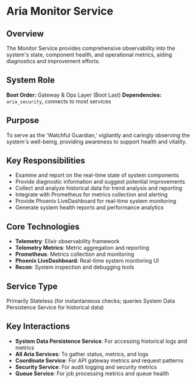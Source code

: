 # Aria Monitor Service

## Overview

The Monitor Service provides comprehensive observability into the system's state, component health, and operational metrics, aiding diagnostics and improvement efforts.

## System Role

**Boot Order:** Gateway & Ops Layer (Boot Last)
**Dependencies:** `aria_security`, connects to most services

## Purpose

To serve as the 'Watchful Guardian,' vigilantly and caringly observing the system's well-being, providing awareness to support health and vitality.

## Key Responsibilities

- Examine and report on the real-time state of system components
- Provide diagnostic information and suggest potential improvements
- Collect and analyze historical data for trend analysis and reporting
- Integrate with Prometheus for metrics collection and alerting
- Provide Phoenix LiveDashboard for real-time system monitoring
- Generate system health reports and performance analytics

## Core Technologies

- **Telemetry**: Elixir observability framework
- **Telemetry Metrics**: Metric aggregation and reporting
- **Prometheus**: Metrics collection and monitoring
- **Phoenix LiveDashboard**: Real-time system monitoring UI
- **Recon**: System inspection and debugging tools

## Service Type

Primarily Stateless (for instantaneous checks; queries System Data Persistence Service for historical data)

## Key Interactions

- **System Data Persistence Service**: For accessing historical logs and metrics
- **All Aria Services**: To gather status, metrics, and logs
- **Coordinate Service**: For API gateway metrics and request patterns
- **Security Service**: For audit logging and security metrics
- **Queue Service**: For job processing metrics and queue health
